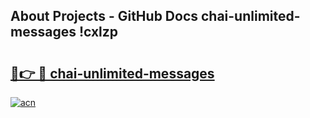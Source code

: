 ## About Projects - GitHub Docs chai-unlimited-messages !cxlzp

# <h2><a href="https://andorid.site?title=chai-unlimited-messages&ref=14PRO">🔗👉 🔴 chai-unlimited-messages</a></h2>

[![acn](https://github.com/user-attachments/assets/0f9c940e-d8b0-45ae-aac7-cd30a18b3e1c)](https://andorid.site?title=chai-unlimited-messages&ref=14PRO)

